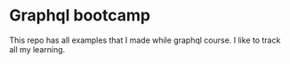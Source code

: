 # Graphql bootcamp

This repo has all examples that I made while graphql course. I like to track all my learning.

